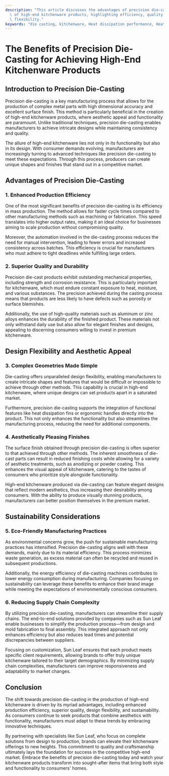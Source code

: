 ```yaml
---
description: "This article discusses the advantages of precision die-casting in the manufacturing\
  \ of high-end kitchenware products, highlighting efficiency, quality, and design\
  \ flexibility."
keywords: "die casting, kitchenware, Heat dissipation performance, Heat sink"
---
```

# The Benefits of Precision Die-Casting for Achieving High-End Kitchenware Products

## Introduction to Precision Die-Casting

Precision die-casting is a key manufacturing process that allows for the production of complex metal parts with high dimensional accuracy and excellent surface finish. This method is particularly beneficial in the creation of high-end kitchenware products, where aesthetic appeal and functionality are paramount. Unlike traditional techniques, precision die-casting enables manufacturers to achieve intricate designs while maintaining consistency and quality.

The allure of high-end kitchenware lies not only in its functionality but also in its design. With consumer demands evolving, manufacturers are increasingly turning to advanced techniques like precision die-casting to meet these expectations. Through this process, producers can create unique shapes and finishes that stand out in a competitive market.

## Advantages of Precision Die-Casting

### 1. **Enhanced Production Efficiency**

One of the most significant benefits of precision die-casting is its efficiency in mass production. The method allows for faster cycle times compared to other manufacturing methods such as machining or fabrication. This speed translates into higher output rates, making it an ideal choice for businesses aiming to scale production without compromising quality.

Moreover, the automation involved in the die-casting process reduces the need for manual intervention, leading to fewer errors and increased consistency across batches. This efficiency is crucial for manufacturers who must adhere to tight deadlines while fulfilling large orders.

### 2. **Superior Quality and Durability**

Precision die-cast products exhibit outstanding mechanical properties, including strength and corrosion resistance. This is particularly important for kitchenware, which must endure constant exposure to heat, moisture, and various substances. The precision achieved during the casting process means that products are less likely to have defects such as porosity or surface blemishes.

Additionally, the use of high-quality materials such as aluminum or zinc alloys enhances the durability of the finished product. These materials not only withstand daily use but also allow for elegant finishes and designs, appealing to discerning consumers willing to invest in premium kitchenware.

## Design Flexibility and Aesthetic Appeal

### 3. **Complex Geometries Made Simple**

Die-casting offers unparalleled design flexibility, enabling manufacturers to create intricate shapes and features that would be difficult or impossible to achieve through other methods. This capability is crucial in high-end kitchenware, where unique designs can set products apart in a saturated market.

Furthermore, precision die-casting supports the integration of functional features like heat dissipation fins or ergonomic handles directly into the product. This not only enhances the functionality but also streamlines the manufacturing process, reducing the need for additional components.

### 4. **Aesthetically Pleasing Finishes**

The surface finish obtained through precision die-casting is often superior to that achieved through other methods. The inherent smoothness of die-cast parts can result in reduced finishing costs while allowing for a variety of aesthetic treatments, such as anodizing or powder coating. This enhances the visual appeal of kitchenware, catering to the tastes of consumers who prioritize style alongside functionality.

High-end kitchenware produced via die-casting can feature elegant designs that reflect modern aesthetics, thus increasing their desirability among consumers. With the ability to produce visually stunning products, manufacturers can better position themselves in the premium market.

## Sustainability Considerations

### 5. **Eco-Friendly Manufacturing Practices**

As environmental concerns grow, the push for sustainable manufacturing practices has intensified. Precision die-casting aligns well with these demands, mainly due to its material efficiency. This process minimizes waste generation, as excess material can often be recycled and reused in subsequent productions.

Additionally, the energy efficiency of die-casting machines contributes to lower energy consumption during manufacturing. Companies focusing on sustainability can leverage these benefits to enhance their brand image while meeting the expectations of environmentally conscious consumers.

### 6. **Reducing Supply Chain Complexity**

By utilizing precision die-casting, manufacturers can streamline their supply chains. The end-to-end solutions provided by companies such as Sun Leaf enable businesses to simplify the production process—from design and mold fabrication to final assembly. This integrated approach not only enhances efficiency but also reduces lead times and potential discrepancies between suppliers.

Focusing on customization, Sun Leaf ensures that each product meets specific client requirements, allowing brands to offer truly unique kitchenware tailored to their target demographics. By minimizing supply chain complexities, manufacturers can improve responsiveness and adaptability to market changes.

## Conclusion

The shift towards precision die-casting in the production of high-end kitchenware is driven by its myriad advantages, including enhanced production efficiency, superior quality, design flexibility, and sustainability. As consumers continue to seek products that combine aesthetics with functionality, manufacturers must adapt to these trends by embracing innovative techniques.

By partnering with specialists like Sun Leaf, who focus on complete solutions from design to production, brands can elevate their kitchenware offerings to new heights. This commitment to quality and craftsmanship ultimately lays the foundation for success in the competitive high-end market. Embrace the benefits of precision die-casting today and watch your kitchenware products transform into sought-after items that bring both style and functionality to consumers' homes.

